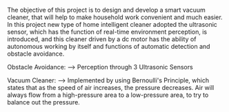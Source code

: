The objective of this project is to design and develop a smart vacuum cleaner, that will help to make household work convenient and much easier. In this project new type of home intelligent cleaner adopted the ultrasonic sensor, which has the function of real-time environment perception, is introduced, and this cleaner driven by a dc motor has the ability of autonomous working by itself and functions of automatic detection and obstacle avoidance.

Obstacle Avoidance: --> Perception through 3 Ultrasonic Sensors

Vacuum Cleaner: --> Implemented by using Bernoulli's Principle, which states that as the speed of air increases, the pressure decreases. Air will always flow from a high-pressure area to a low-pressure area, to try to balance out the pressure.
